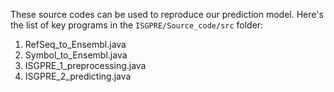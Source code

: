 These source codes can be used to reproduce our prediction model. Here's the list of key programs in the `ISGPRE/Source_code/src` folder:

1) RefSeq_to_Ensembl.java
2) Symbol_to_Ensembl.java
3) ISGPRE_1_preprocessing.java 
4) ISGPRE_2_predicting.java
